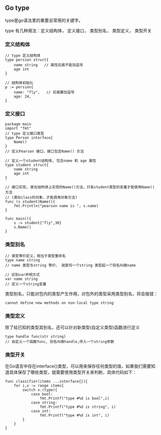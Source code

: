 ## Go type

type是go语法里的重要且常用的关键字。

type 有几种用法：定义结构体， 定义接口， 类型别名， 类型定义， 类型开关

### 定义结构体

```
// type 定义结构体
type persion struct{
    name string   // 属性后面不能加逗号
    age int 
}

// 结构体初始化
p := persion{
    name: "fly",   // 后面要加逗号
    age: 24,
}
```

### 定义接口

```
package main
import "fmt"
// type 定义接口类型
type Person interface{
    Name()
}
// 定义Pearson 接口，接口包含Name() 方法

// 定义一个student结构体, 包含name 和 age 属性
type student struct{
    name string
    age int
}

// 接口实现, 是在结构体上实现的Name()方法，只有student类型的变量才能使用Name()方法
// (类似class的对象，才能调用对象方法)
func (s student)Name(){
    fmt.Println("pearson name is ", s.name)
}

func main(){
    s := student{"fly",30}
    s.Name()
}
```

### 类型别名

```
// 类型等价定义，相当于类型重命名
type name string
// name 类型与string 等价， 就是将一个string 类型起一个别名叫做name

// 区别var声明方式
var name string
// 定义一个string变量
```

类型别名，只能对包内的类型产生作用，对包外的类型采用类型别名，将会报错：

```
cannot define new methods on non-local type string
```

### 类型定义

除了给已知的类型其别名，还可以针对新类型(自定义类型)函数进行定义

```
type handle func(str string)
// 自定义一个函数func, 别名叫做handle,传入一个string参数
```

### 类型开关

在Go语言中存在interface{}类型，可以用来保存任何类型的值，如果我们需要知道具体保存了哪些类型，就需要使用类型开关来判断，具体代码如下：

```
func classifier(items ...interface{}){
    for i,x := range items{
        switch x.(type){
            case bool:
                fmt.Printf("type #%d is bool",i)
            case string:
                fmt.Printf("type #%d is string", i)
            case int:
                fmt.Printf("type #%d is int", i)
        }
    }
}
```